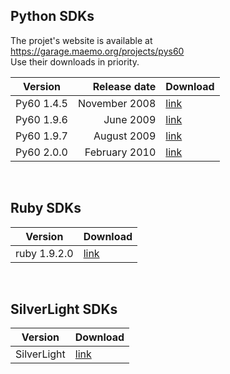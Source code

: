 ## Python SDKs

The projet's website is available at https://garage.maemo.org/projects/pys60  
Use their downloads in priority.

| Version    | Release date  | Download |
|------------|--------------:|----------|
| Py60 1.4.5 |  November 2008| [link](https://mega.nz/#!v5dFSKoR!uqp_13SlfjTr6MpoFr5TMbTMWBOnWSmlNXv3-4QC1FQ) |
| Py60 1.9.6 |      June 2009| [link](https://mega.nz/#!fsVW2ZaR!jXqGhUT_LZQlXcnubqidsNBr_5vkU38X9TOZtUEWwXo) |
| Py60 1.9.7 |    August 2009| [link](https://mega.nz/#!f4dAmDTJ!6qltk2MIh_S07WmZO7NqNSalaaYLtkZAXpEg_v0LZWs) |
| Py60 2.0.0 |  February 2010| [link](https://mega.nz/#!r9N0kLIL!fW5u-eUdWR_j_SxscNIzoMYRKtWIp_z3KjQSboKOQHY) |

<br>

## Ruby SDKs

| Version      | Download |
|--------------|----------|
| ruby 1.9.2.0 | [link](https://mega.nz/#!TsM1CZJA!K71p63AVWTwZW_FRoagRLbiuTBnOnS3iabbVmDqdrqg) |

<br>

## SilverLight SDKs

| Version      | Download |
|--------------|----------|
| SilverLight | [link](https://mega.nz/#!StE0QIZI!Ib6RLd9718zsPvVwAp6kTCyQcK8WPKdZ6JZ5ML6Fawo) |